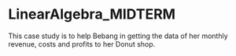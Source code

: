 # LinearAlgebra_MIDTERM
This case study is to help Bebang in getting the data of her monthly revenue, costs and profits to her Donut shop.

